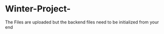 # Winter-Project-

The Files are uploaded but the backend files need to be initialized from your end
